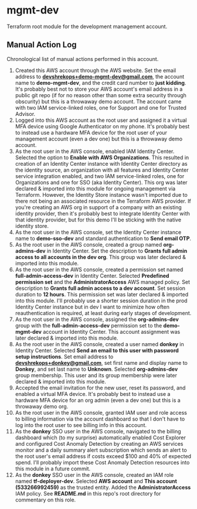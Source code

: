 # mgmt-dev

Terraform root module for the development management account.

## Manual Action Log

Chronological list of manual actions performed in this account.

1. Created this AWS account through the AWS website. Set the email address to **devshrekops+demo-mgmt-dev@gmail.com**, the account name to **demo-mgmt-dev**, and the credit card number to **just kidding**. It's probably best not to store your AWS account's email address in a public git repo (if for no reason other than some extra security through obscurity) but this is a throwaway demo account. The account came with two IAM service-linked roles, one for Support and one for Trusted Advisor.
2. Logged into this AWS account as the root user and assigned it a virtual MFA device using Google Authenticator on my phone. It's probably best to instead use a hardware MFA device for the root user of your management account (even a dev one) but this is a throwaway demo account.
3. As the root user in the AWS console, enabled IAM Identity Center. Selected the option to **Enable with AWS Organizations**. This resulted in creation of an Identity Center instance with Identity Center directory as the identity source, an organization with all features and Identity Center service integration enabled, and two IAM service-linked roles, one for Organizations and one for SSO (aka Identity Center). This org was later declared & imported into this module for ongoing management via Terraform. However, the Identity Store instance wasn't imported due to there not being an associated resource in the Terraform AWS provider. If you're creating an AWS org in support of a company with an existing identity provider, then it's probably best to integrate Identity Center with that identity provider, but for this demo I'll be sticking with the native identity store.
4. As the root user in the AWS console, set the Identity Center instance name to **demo-sso-dev** and standard authentication to **Send email OTP**.
5. As the root user in the AWS console, created a group named **org-admins-dev** in Identity Center. Set the description to **Grants full admin access to all accounts in the dev org**. This group was later declared & imported into this module.
6. As the root user in the AWS console, created a permission set named **full-admin-access-dev** in Identity Center. Selected **Predefined permission set** and the **AdministratorAccess** AWS managed policy. Set description to **Grants full admin access to a dev account**. Set session duration to **12 hours**. This permission set was later declared & imported into this module. I'll probably use a shorter session duration in the prod Identity Center instance but in dev I want to minimize how often reauthentication is required, at least during early stages of development.
7. As the root user in the AWS console, assigned the **org-admins-dev** group with the **full-admin-access-dev** permission set to the **demo-mgmt-dev** account in Identity Center. This account assignment was later declared & imported into this module.
8. As the root user in the AWS console, created a user named **donkey** in Identity Center. Selected **Send an email to this user with password setup instructions**. Set email address to **devshrekops+donkey@gmail.com**, set first name and display name to **Donkey**, and set last name to **Unknown**. Selected **org-admins-dev** group membership. This user and its group membership were later declared & imported into this module.
9. Accepted the email invitation for the new user, reset its password, and enabled a virtual MFA device. It's probably best to instead use a hardware MFA device for an org admin (even a dev one) but this is a throwaway demo org.
10. As the root user in the AWS console, granted IAM user and role access to billing information via the account dashboard so that I don't have to log into the root user to see billing info in this account.
11. As the **donkey** SSO user in the AWS console, navigated to the billing dashboard which (to my surprise) automatically enabled Cost Explorer and configured Cost Anomaly Detection by creating an AWS services monitor and a daily summary alert subscription which sends an alert to the root user's email address if costs exceed $100 and 40% of expected spend. I'll probably import these Cost Anomaly Detection resources into this module in a future commit.
12. As the **donkey** SSO user in the AWS console, created an IAM role named **tf-deployer-dev**. Selected **AWS account** and **This account (533266992459)** as the trusted entity. Added the **AdministratorAccess** IAM policy. See **README.md** in this repo's root directory for commentary on this role.

